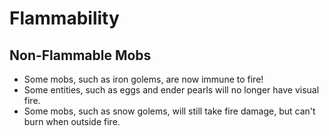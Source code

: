 # Flammability

## Non-Flammable Mobs

- Some mobs, such as iron golems, are now immune to fire!
- Some entities, such as eggs and ender pearls will no longer have visual fire.
- Some mobs, such as snow golems, will still take fire damage, but can't burn when outside fire.
